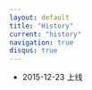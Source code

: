 ```yaml
---
layout: default
title: "History"
current: "history"
navigation: true
disqus: true
---
```


* 2015-12-23 上线
